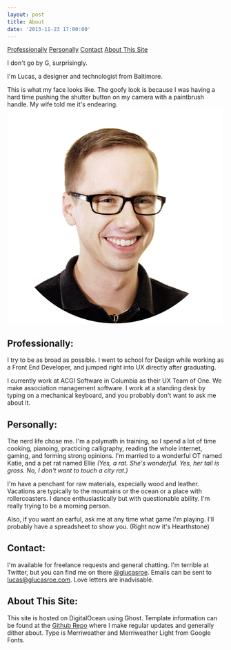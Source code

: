 ```yaml
---
layout: post
title: About
date: '2013-11-23 17:00:00'
---
```


<div class="anchor-links">
<a href="#professionally">Professionally</a>
<a href="#personally">Personally</a>
<a href="#contact">Contact</a>
<a href="#aboutthissite">About This Site</a>
</div>

I don't go by G, surprisingly. 

I'm Lucas, a designer and technologist from Baltimore.

<aside>This is what my face looks like. The goofy look is because I was having a hard time pushing the shutter button on my camera with a paintbrush handle. My wife told me it's endearing.</aside>
<img alt="Lucas' Face" src="/images/posts/imported/2015/12/lroe-2015-3-large.png" style="max-width:500px;">

## <a name="professionally"></a>Professionally:
I try to be as broad as possible. I went to school for Design while working as a Front End Developer, and jumped right into UX directly after graduating.

I currently work at ACGI Software in Columbia as their UX Team of One. We make association management software. I work at a standing desk by typing on a mechanical keyboard, and you probably don't want to ask me about it.

## <a name="personally"></a>Personally:
The nerd life chose me. I'm a polymath in training, so I spend a lot of time cooking, pianoing, practicing calligraphy, reading the whole internet, gaming, and forming strong opinions. I'm married to a wonderful OT named Katie, and a pet rat named Ellie *(Yes, a rat. She's wonderful. Yes, her tail is gross. No, I don't want to touch a city rat.)*

I'm have a penchant for raw materials, especially wood and leather. Vacations are typically to the mountains or the ocean or a place with rollercoasters. I dance enthusiastically but with questionable ability. I'm really trying to be a morning person.

Also, if you want an earful, ask me at any time what game I'm playing. I'll probably have a spreadsheet to show you. (Right now it's Hearthstone)

## <a name="contact"></a> Contact:

I'm available for freelance requests and general chatting. I'm terrible at Twitter, but you can find me on there [@glucasroe](twitter.com/glucasroe). Emails can be sent to [lucas@glucasroe.com](mailto:lucas@glucasroe.com). Love letters are inadvisable.

## <a name="aboutthissite"></a> About This Site:
This site is hosted on DigitalOcean using Ghost. Template information can be found at the [Github Repo](https://github.com/glucasroe/narcissist) where I make regular updates and generally dither about. Type is Merriweather and Merriweather Light from Google Fonts.